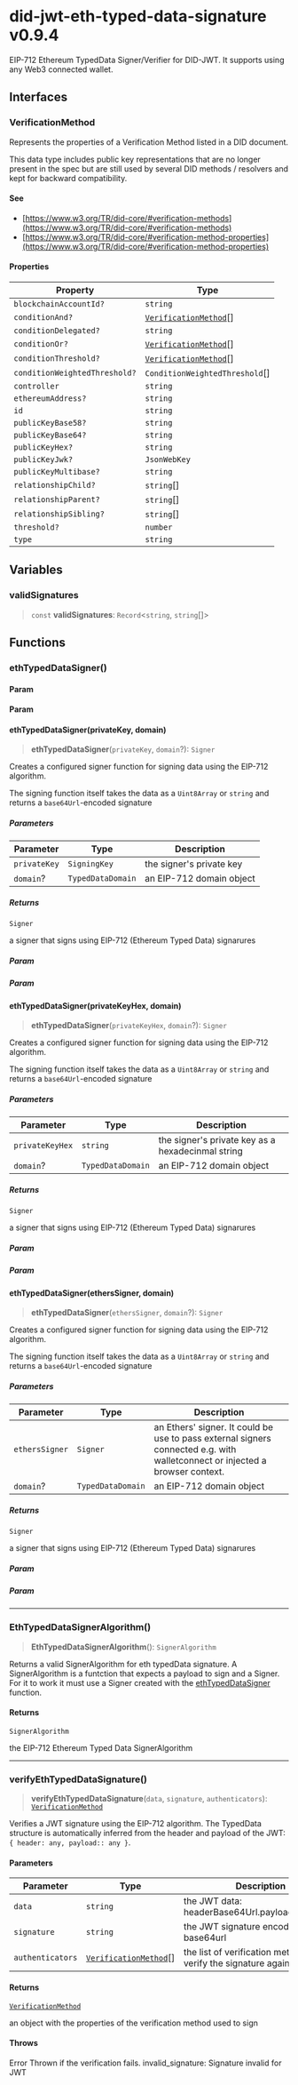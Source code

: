 # did-jwt-eth-typed-data-signature v0.9.4

EIP-712 Ethereum TypedData Signer/Verifier for DID-JWT. It supports using any Web3 connected wallet.

## Interfaces

### VerificationMethod

Represents the properties of a Verification Method listed in a DID document.

This data type includes public key representations that are no longer present in the spec but are still used by
several DID methods / resolvers and kept for backward compatibility.

#### See

 - [https://www.w3.org/TR/did-core/#verification-methods](https://www.w3.org/TR/did-core/#verification-methods)
 - [https://www.w3.org/TR/did-core/#verification-method-properties](https://www.w3.org/TR/did-core/#verification-method-properties)

#### Properties

| Property | Type |
| ------ | ------ |
| `blockchainAccountId?` | `string` |
| `conditionAnd?` | [`VerificationMethod`](API.md#verificationmethod)[] |
| `conditionDelegated?` | `string` |
| `conditionOr?` | [`VerificationMethod`](API.md#verificationmethod)[] |
| `conditionThreshold?` | [`VerificationMethod`](API.md#verificationmethod)[] |
| `conditionWeightedThreshold?` | `ConditionWeightedThreshold`[] |
| `controller` | `string` |
| `ethereumAddress?` | `string` |
| `id` | `string` |
| `publicKeyBase58?` | `string` |
| `publicKeyBase64?` | `string` |
| `publicKeyHex?` | `string` |
| `publicKeyJwk?` | `JsonWebKey` |
| `publicKeyMultibase?` | `string` |
| `relationshipChild?` | `string`[] |
| `relationshipParent?` | `string`[] |
| `relationshipSibling?` | `string`[] |
| `threshold?` | `number` |
| `type` | `string` |

## Variables

### validSignatures

> `const` **validSignatures**: `Record`\<`string`, `string`[]\>

## Functions

### ethTypedDataSigner()

#### Param

#### Param

#### ethTypedDataSigner(privateKey, domain)

> **ethTypedDataSigner**(`privateKey`, `domain`?): `Signer`

Creates a configured signer function for signing data using the EIP-712 algorithm.

 The signing function itself takes the data as a `Uint8Array` or `string` and returns a `base64Url`-encoded signature

##### Parameters

| Parameter | Type | Description |
| ------ | ------ | ------ |
| `privateKey` | `SigningKey` | the signer's private key |
| `domain`? | `TypedDataDomain` | an EIP-712 domain object |

##### Returns

`Signer`

a signer that signs using EIP-712 (Ethereum Typed Data) signarures

##### Param

##### Param

#### ethTypedDataSigner(privateKeyHex, domain)

> **ethTypedDataSigner**(`privateKeyHex`, `domain`?): `Signer`

Creates a configured signer function for signing data using the EIP-712 algorithm.

 The signing function itself takes the data as a `Uint8Array` or `string` and returns a `base64Url`-encoded signature

##### Parameters

| Parameter | Type | Description |
| ------ | ------ | ------ |
| `privateKeyHex` | `string` | the signer's private key as a hexadecinmal string |
| `domain`? | `TypedDataDomain` | an EIP-712 domain object |

##### Returns

`Signer`

a signer that signs using EIP-712 (Ethereum Typed Data) signarures

##### Param

##### Param

#### ethTypedDataSigner(ethersSigner, domain)

> **ethTypedDataSigner**(`ethersSigner`, `domain`?): `Signer`

Creates a configured signer function for signing data using the EIP-712 algorithm.

 The signing function itself takes the data as a `Uint8Array` or `string` and returns a `base64Url`-encoded signature

##### Parameters

| Parameter | Type | Description |
| ------ | ------ | ------ |
| `ethersSigner` | `Signer` | an Ethers' signer. It could be use to pass external signers connected e.g. with walletconnect or injected a browser context. |
| `domain`? | `TypedDataDomain` | an EIP-712 domain object |

##### Returns

`Signer`

a signer that signs using EIP-712 (Ethereum Typed Data) signarures

##### Param

##### Param

***

### EthTypedDataSignerAlgorithm()

> **EthTypedDataSignerAlgorithm**(): `SignerAlgorithm`

Returns a valid SignerAlgorithm for eth typedData signature. A SignerAlgorithm is a funtction that expects a payload to sign and a Signer. For it to work it must use a Signer created with the [ethTypedDataSigner](API.md#ethtypeddatasigner) function.

#### Returns

`SignerAlgorithm`

the EIP-712 Ethereum Typed Data SignerAlgorithm

***

### verifyEthTypedDataSignature()

> **verifyEthTypedDataSignature**(`data`, `signature`, `authenticators`): [`VerificationMethod`](API.md#verificationmethod)

Verifies a JWT signature using the EIP-712 algorithm. The TypedData structure
is automatically inferred from the header and payload of the JWT: `{ header:
any, payload:: any }`.

#### Parameters

| Parameter | Type | Description |
| ------ | ------ | ------ |
| `data` | `string` | the JWT data: headerBase64Url.payloadBase64Url |
| `signature` | `string` | the JWT signature encoded in base64url |
| `authenticators` | [`VerificationMethod`](API.md#verificationmethod)[] | the list of verification methods to verify the signature against |

#### Returns

[`VerificationMethod`](API.md#verificationmethod)

an object with the properties of the verification method used to sign

#### Throws

Error
Thrown if the verification fails. invalid_signature: Signature invalid for JWT
